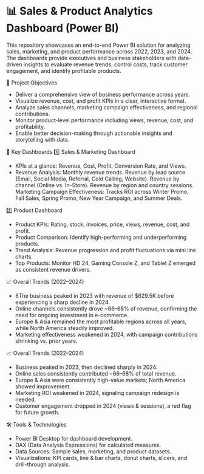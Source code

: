 # 📊 Sales & Product Analytics Dashboard (Power BI)

This repository showcases an end-to-end Power BI solution for analyzing sales, marketing, and product performance across 2022, 2023, and 2024.
The dashboards provide executives and business stakeholders with data-driven insights to evaluate revenue trends, control costs, track customer engagement, and identify profitable products.

🎯 Project Objectives

* Deliver a comprehensive view of business performance across years.
* Visualize revenue, cost, and profit KPIs in a clear, interactive format.
* Analyze sales channels, marketing campaign effectiveness, and regional contributions.
* Monitor product-level performance including views, revenue, cost, and profitability.
* Enable better decision-making through actionable insights and storytelling with data.

📌 Key Dashboards
1️⃣ Sales & Marketing Dashboard

* KPIs at a glance: Revenue, Cost, Profit, Conversion Rate, and Views.
* Revenue Analysis:
   Monthly revenue trends.
   Revenue by lead source (Email, Social Media, Referral, Cold Calling, Website).
   Revenue by channel (Online vs. In-Store).
   Revenue by region and country sessions.
   Marketing Campaign Effectiveness: Tracks ROI across Winter Promo, Fall Sales, Spring Promo, New Year Campaign, and Summer Deals.

2️⃣ Product Dashboard

* Product KPIs: Rating, stock, invoices, price, views, revenue, cost, and profit.
* Product Comparison: Identify high-performing and underperforming products.
* Trend Analysis: Revenue progression and profit fluctuations via mini line charts.
* Top Products: Monitor HD 24, Gaming Console Z, and Tablet Z emerged as consistent revenue drivers.


📈 Overall Trends (2022–2024)

* 8The business peaked in 2023 with revenue of $629.5K before experiencing a sharp decline in 2024.
* Online channels consistently drove ~66–68% of revenue, confirming the need for ongoing investment in e-commerce.
* Europe & Asia remained the most profitable regions across all years, while North America steadily improved.
* Marketing effectiveness weakened in 2024, with campaign contributions shrinking vs. prior years.

📈 Overall Trends (2022–2024)

* Business peaked in 2023, then declined sharply in 2024.
* Online sales consistently contributed ~66–68% of total revenue.
* Europe & Asia were consistently high-value markets; North America showed improvement.
* Marketing ROI weakened in 2024, signaling campaign redesign is needed.
* Customer engagement dropped in 2024 (views & sessions), a red flag for future growth.

🛠️ Tools & Technologies

* Power BI Desktop for dashboard development.
* DAX (Data Analysis Expressions) for calculated measures.
* Data Sources: Sample sales, marketing, and product datasets.
* Visualizations: KPI cards, line & bar charts, donut charts, slicers, and drill-through analysis.
